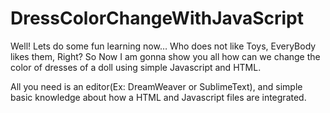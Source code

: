 # DressColorChangeWithJavaScript
Well! Lets do some fun learning now… Who does not like Toys, EveryBody likes them, Right?
So Now I am gonna show you all how can we change the color of dresses of a doll using simple Javascript and HTML.

All you need is an editor(Ex: DreamWeaver or SublimeText), and simple basic knowledge about how a HTML and Javascript files are integrated. 

